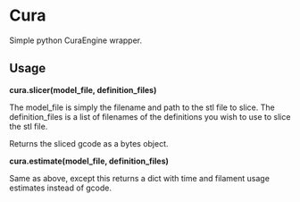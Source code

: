 # Cura
Simple python CuraEngine wrapper.

## Usage

**cura.slicer(model_file, definition_files)**

The model_file is simply the filename and path to the stl file to slice.
The definition_files is a list of filenames of the definitions you wish to use to slice the stl file.

Returns the sliced gcode as a bytes object.

**cura.estimate(model_file, definition_files)**

Same as above, except this returns a dict with time and filament usage estimates instead of gcode.
